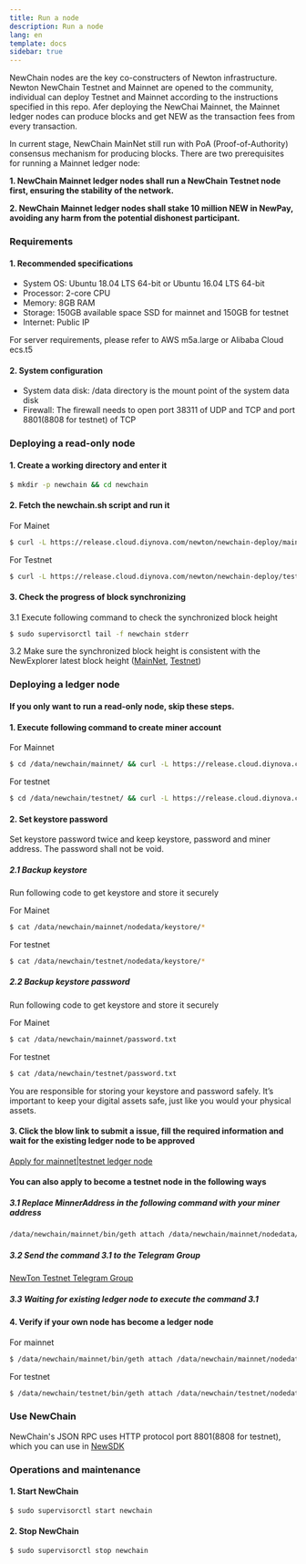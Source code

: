 ```yaml
---
title: Run a node
description: Run a node
lang: en
template: docs
sidebar: true
---
```

NewChain nodes are the key co-constructers of Newton infrastructure. Newton NewChain Testnet and Mainnet are opened to the community, individual can deploy Testnet and Mainnet according to the instructions specified in this repo. Afer deploying the NewChai Mainnet, the Mainnet ledger nodes can produce blocks and get NEW as the transaction fees from every transaction.

In current stage, NewChain MainNet still run with PoA (Proof-of-Authority) consensus mechanism for producing blocks. There are two prerequisites for running a Mainnet ledger node:  

**1. NewChain Mainnet ledger nodes shall run a NewChain Testnet node first, ensuring the stability of the network.**

**2. NewChain Mainnet ledger nodes shall stake 10 million NEW in NewPay, avoiding any harm from the potential dishonest participant.**

### Requirements

#### 1. Recommended specifications
   - System OS: Ubuntu 18.04 LTS 64-bit or Ubuntu 16.04 LTS 64-bit
   - Processor: 2-core CPU
   - Memory: 8GB RAM
   - Storage: 150GB available space SSD for mainnet and 150GB for testnet
   - Internet: Public IP

   For server requirements, please refer to AWS m5a.large or Alibaba Cloud ecs.t5
#### 2. System configuration

   - System data disk: /data directory is the mount point of the system data disk
   - Firewall: The firewall needs to open port 38311 of UDP and TCP and port 8801(8808 for testnet) of TCP
### Deploying a read-only node

#### 1. Create a working directory and enter it

```bash
$ mkdir -p newchain && cd newchain
```

#### 2. Fetch the newchain.sh script and run it

For Mainet

```bash
$ curl -L https://release.cloud.diynova.com/newton/newchain-deploy/mainnet/newchain.sh | sudo bash
```

For Testnet

```bash
$ curl -L https://release.cloud.diynova.com/newton/newchain-deploy/testnet/newchain.sh | sudo bash
```

#### 3. Check the progress of block synchronizing

3.1 Execute following command to check the synchronized block height

```bash
$ sudo supervisorctl tail -f newchain stderr
```

3.2 Make sure the synchronized block height is consistent with the NewExplorer latest block height (<a href="https://explorer.newtonproject.org/">MainNet</a>, <a href="https://explorer.testnet.newtonproject.org/">Testnet</a>)

### Deploying a ledger node

#### If you only want to run a read-only node, skip these steps.

#### 1. Execute following command to create miner account

For Mainnet

```bash
$ cd /data/newchain/mainnet/ && curl -L https://release.cloud.diynova.com/newton/newchain-deploy/mainnet/newchain-mine.sh -o newchain-mine.sh && chmod +x newchain-mine.sh && ./newchain-mine.sh
```

For testnet

```bash
$ cd /data/newchain/testnet/ && curl -L https://release.cloud.diynova.com/newton/newchain-deploy/testnet/newchain-mine.sh -o newchain-mine.sh && chmod +x newchain-mine.sh && ./newchain-mine.sh
```

#### 2. Set keystore password

Set keystore password twice and keep keystore, password and miner address. The password shall not be void.

##### 2.1 Backup keystore

Run following code to get keystore and store it securely

For Mainet

```bash
$ cat /data/newchain/mainnet/nodedata/keystore/*
```

For testnet

```bash
$ cat /data/newchain/testnet/nodedata/keystore/*
```

##### 2.2 Backup keystore password

Run following code to get keystore and store it securely

For Mainet

```bash
$ cat /data/newchain/mainnet/password.txt
```

For testnet

```bash
$ cat /data/newchain/testnet/password.txt
```

You are responsible for storing your keystore and password safely. It’s important to keep your digital assets safe, just like you would your physical assets.

#### 3. Click the blow link to submit a issue, fill the required information and wait for the existing ledger node to be approved

[Apply for mainnet|testnet ledger node](https://github.com/newtonproject/newchain-nodes/issues/new/choose)

#### You can also apply to become a testnet node in the following ways

##### 3.1 Replace MinnerAddress in the following command with your miner address

```bash
/data/newchain/mainnet/bin/geth attach /data/newchain/mainnet/nodedata/geth.ipc --exec 'clique.propose("MinnerAddress", true)'
```

##### 3.2 Send the command 3.1 to the Telegram Group

[NewTon Testnet Telegram Group](https://t.me/newtontestnet)

##### 3.3 Waiting for existing ledger node to execute the command 3.1

#### 4. Verify if your own node has become a ledger node

For mainnet

```bash
$ /data/newchain/mainnet/bin/geth attach /data/newchain/mainnet/nodedata/geth.ipc --exec 'clique.getSigners()'
```

For testnet

```bash
$ /data/newchain/testnet/bin/geth attach /data/newchain/testnet/nodedata/geth.ipc --exec 'clique.getSigners()'
```

### Use NewChain

NewChain's JSON RPC uses HTTP protocol port 8801(8808 for testnet), which you can use in [NewSDK](https://github.com/newtonproject/newchain-sdk-example)

### Operations and maintenance

#### 1. Start NewChain

```bash
$ sudo supervisorctl start newchain
```

#### 2. Stop NewChain

```bash
$ sudo supervisorctl stop newchain
```
